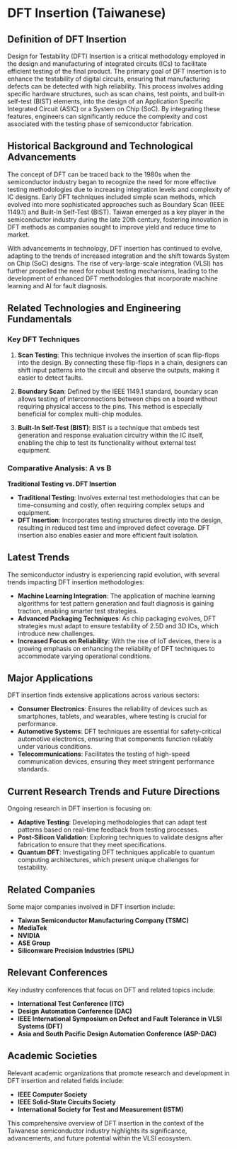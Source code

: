 # DFT Insertion (Taiwanese)

## Definition of DFT Insertion

Design for Testability (DFT) Insertion is a critical methodology employed in the design and manufacturing of integrated circuits (ICs) to facilitate efficient testing of the final product. The primary goal of DFT insertion is to enhance the testability of digital circuits, ensuring that manufacturing defects can be detected with high reliability. This process involves adding specific hardware structures, such as scan chains, test points, and built-in self-test (BIST) elements, into the design of an Application Specific Integrated Circuit (ASIC) or a System on Chip (SoC). By integrating these features, engineers can significantly reduce the complexity and cost associated with the testing phase of semiconductor fabrication.

## Historical Background and Technological Advancements

The concept of DFT can be traced back to the 1980s when the semiconductor industry began to recognize the need for more effective testing methodologies due to increasing integration levels and complexity of IC designs. Early DFT techniques included simple scan methods, which evolved into more sophisticated approaches such as Boundary Scan (IEEE 1149.1) and Built-In Self-Test (BIST). Taiwan emerged as a key player in the semiconductor industry during the late 20th century, fostering innovation in DFT methods as companies sought to improve yield and reduce time to market.

With advancements in technology, DFT insertion has continued to evolve, adapting to the trends of increased integration and the shift towards System on Chip (SoC) designs. The rise of very-large-scale integration (VLSI) has further propelled the need for robust testing mechanisms, leading to the development of enhanced DFT methodologies that incorporate machine learning and AI for fault diagnosis.

## Related Technologies and Engineering Fundamentals

### Key DFT Techniques

1. **Scan Testing**: This technique involves the insertion of scan flip-flops into the design. By connecting these flip-flops in a chain, designers can shift input patterns into the circuit and observe the outputs, making it easier to detect faults.

2. **Boundary Scan**: Defined by the IEEE 1149.1 standard, boundary scan allows testing of interconnections between chips on a board without requiring physical access to the pins. This method is especially beneficial for complex multi-chip modules.

3. **Built-In Self-Test (BIST)**: BIST is a technique that embeds test generation and response evaluation circuitry within the IC itself, enabling the chip to test its functionality without external test equipment.

### Comparative Analysis: A vs B

**Traditional Testing vs. DFT Insertion**

- **Traditional Testing**: Involves external test methodologies that can be time-consuming and costly, often requiring complex setups and equipment.
- **DFT Insertion**: Incorporates testing structures directly into the design, resulting in reduced test time and improved defect coverage. DFT insertion also enables easier and more efficient fault isolation.

## Latest Trends

The semiconductor industry is experiencing rapid evolution, with several trends impacting DFT insertion methodologies:

- **Machine Learning Integration**: The application of machine learning algorithms for test pattern generation and fault diagnosis is gaining traction, enabling smarter test strategies.
- **Advanced Packaging Techniques**: As chip packaging evolves, DFT strategies must adapt to ensure testability of 2.5D and 3D ICs, which introduce new challenges.
- **Increased Focus on Reliability**: With the rise of IoT devices, there is a growing emphasis on enhancing the reliability of DFT techniques to accommodate varying operational conditions.

## Major Applications

DFT insertion finds extensive applications across various sectors:

- **Consumer Electronics**: Ensures the reliability of devices such as smartphones, tablets, and wearables, where testing is crucial for performance.
- **Automotive Systems**: DFT techniques are essential for safety-critical automotive electronics, ensuring that components function reliably under various conditions.
- **Telecommunications**: Facilitates the testing of high-speed communication devices, ensuring they meet stringent performance standards.

## Current Research Trends and Future Directions

Ongoing research in DFT insertion is focusing on:

- **Adaptive Testing**: Developing methodologies that can adapt test patterns based on real-time feedback from testing processes.
- **Post-Silicon Validation**: Exploring techniques to validate designs after fabrication to ensure that they meet specifications.
- **Quantum DFT**: Investigating DFT techniques applicable to quantum computing architectures, which present unique challenges for testability.

## Related Companies

Some major companies involved in DFT insertion include:

- **Taiwan Semiconductor Manufacturing Company (TSMC)**
- **MediaTek**
- **NVIDIA**
- **ASE Group**
- **Siliconware Precision Industries (SPIL)**

## Relevant Conferences

Key industry conferences that focus on DFT and related topics include:

- **International Test Conference (ITC)**
- **Design Automation Conference (DAC)**
- **IEEE International Symposium on Defect and Fault Tolerance in VLSI Systems (DFT)**
- **Asia and South Pacific Design Automation Conference (ASP-DAC)**

## Academic Societies

Relevant academic organizations that promote research and development in DFT insertion and related fields include:

- **IEEE Computer Society**
- **IEEE Solid-State Circuits Society**
- **International Society for Test and Measurement (ISTM)**

This comprehensive overview of DFT insertion in the context of the Taiwanese semiconductor industry highlights its significance, advancements, and future potential within the VLSI ecosystem.